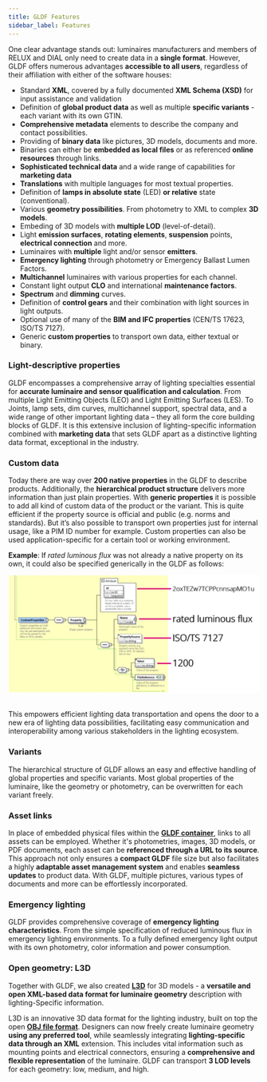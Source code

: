 ```yaml
---
title: GLDF Features
sidebar_label: Features
---
```

<!-- markdownlint-disable MD033 (no html im markdown) -->

One clear advantage stands out: luminaires manufacturers and members of RELUX and DIAL only need to create data in a **single format**. However, GLDF offers numerous advantages **accessible to all users**, regardless of their affiliation with either of the software houses:

- Standard **XML**, covered by a fully documented **XML Schema (XSD)** for input assistance and validation
- Definition of **global product data** as well as multiple **specific variants** - each variant with its own GTIN.
- **Comprehensive metadata** elements to describe the company and contact possibilities.
- Providing of **binary data** like pictures, 3D models, documents and more.
- Binaries can either be **embedded as local files** or as referenced **online resources** through links.
- **Sophisticated technical data** and a wide range of capabilities for **marketing data**
- **Translations** with multiple languages for most textual properties.
- Definition of **lamps in absolute state** (LED) **or relative** state (conventional).
- Various **geometry possibilities**. From photometry to XML to complex **3D models**.
- Embeding of 3D models with **multiple LOD** (level-of-detail).
- Light **emission surfaces**, **rotating elements**, **suspension** points, **electrical connection** and more.
- Luminaires with **multiple** light and/or sensor **emitters**.
- **Emergency lighting** through photometry or Emergency Ballast Lumen Factors.
- **Multichannel** luminaires with various properties for each channel.
- Constant light output **CLO** and international **maintenance factors**.
- **Spectrum** and **dimming** curves.
- Definition of **control gears** and their combination with light sources in light outputs.
- Optional use of many of the **BIM and IFC properties** (CEN/TS 17623, ISO/TS 7127).
- Generic **custom properties** to transport own data, either textual or binary.

### Light-descriptive properties

GLDF encompasses a comprehensive array of lighting specialties essential for **accurate luminaire and sensor qualification and calculation**. From multiple Light Emitting Objects (LEO) and Light Emitting Surfaces (LES). To Joints, lamp sets, dim curves, multichannel support, spectral data, and a wide range of other important lighting data – they all form the core building blocks of GLDF. It is this extensive inclusion of lighting-specific information combined with **marketing data** that sets GLDF apart as a distinctive lighting data format, exceptional in the industry.

### Custom data

Today there are way over **200 native properties** in the GLDF to describe products. Additionally, the **hierarchical product structure** delivers more information than just plain properties. With **generic properties** it is possible to add all kind of custom data of the product or the variant. This is quite efficient if the property source is official and public (e.g. norms and standards). But it’s also possible to transport own properties just for internal usage, like a PIM ID number for example. Custom properties can also be used application-specific for a certain tool or working environment.

**Example**: If *rated luminous flux* was not already a native property on its own, it could also be specified generically in the GLDF as follows:

<img src="/img/docs/overview/custom_properties.webp" alt="GLDF Custom Properties" width="750" /><br/><br/>

This empowers efficient lighting data transportation and opens the door to a new era of lighting data possibilities, facilitating easy communication and interoperability among various stakeholders in the lighting ecosystem.

### Variants

The hierarchical structure of GLDF allows an easy and effective handling of global properties and specific variants. Most global properties of the luminaire, like the geometry or photometry, can be overwritten for each variant freely.

### Asset links

In place of embedded physical files within the [**GLDF container**](/docs/container/about-container.md), links to all assets can be employed. Whether it's photometries, images, 3D models, or PDF documents, each asset can be **referenced through a URL to its source**. This approach not only ensures a **compact GLDF** file size but also facilitates a highly **adaptable asset management system** and enables **seamless updates** to product data. With GLDF, multiple pictures, various types of documents and more can be effortlessly incorporated.

### Emergency lighting

GLDF provides comprehensive coverage of **emergency lighting characteristics**. From the simple specification of reduced luminous flux in emergency lighting environments. To a fully defined emergency light output with its own photometry, color information and power consumption.

### Open geometry: L3D

Together with GLDF, we also created [**L3D**](/docs/geometry/l3d-intro.md) for 3D models - a **versatile and open XML-based data format for luminaire geometry** description with lighting-Specific information.

L3D is an innovative 3D data format for the lighting industry, built on top the open [**OBJ file format**](https://en.wikipedia.org/wiki/Wavefront_.obj_file). Designers can now freely create luminaire geometry **using any preferred tool**, while seamlessly integrating **lighting-specific data through an XML** extension. This includes vital information such as mounting points and electrical connectors, ensuring a **comprehensive and flexible representation** of the luminaire. GLDF can transport **3 LOD levels** for each geometry: low, medium, and high.
